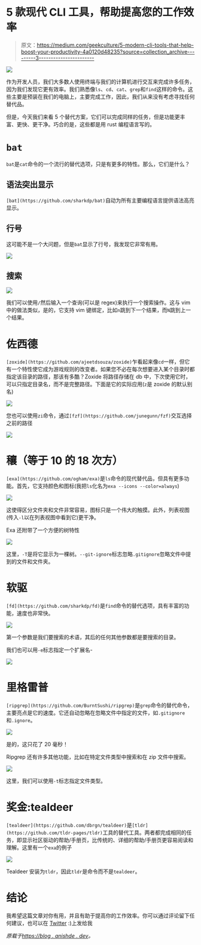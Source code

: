# 5 款现代 CLI 工具，帮助提高您的工作效率

> 原文：<https://medium.com/geekculture/5-modern-cli-tools-that-help-boost-your-productivity-4a0120d48235?source=collection_archive---------3----------------------->

![](img/47fa8ab7760dbcd87503c291d4f677f4.png)

作为开发人员，我们大多数人使用终端与我们的计算机进行交互来完成许多任务，因为我们发现它更有效率。我们熟悉像`ls`、`cd`、`cat`、`grep`和`find`这样的命令。这些主要是预装在我们的电脑上，主要完成工作，因此，我们从来没有考虑寻找任何替代品。

但是，今天我们来看 5 个替代方案，它们可以完成同样的任务，但是功能更丰富、更快、更干净。巧合的是，这些都是用 rust 编程语言写的。

# `bat`

`bat`是`cat`命令的一个流行的替代选项，只是有更多的特性。那么，它们是什么？

## 语法突出显示

`[bat](https://github.com/sharkdp/bat)`自动为所有主要编程语言提供语法高亮显示。

## 行号

这可能不是一个大问题，但是`bat`显示了行号，我发现它非常有用。

![](img/8935191cd786692942f99d402f33496f.png)

## 搜索

![](img/387f4ec4830d42283a1f6722472d7283.png)

我们可以使用`/`然后输入一个查询(可以是 regex)来执行一个搜索操作。这与 vim 中的做法类似，是的，它支持 vim 键绑定，比如`n`跳到下一个结果，而`N`跳到上一个结果。

# 佐西德

`[zoxide](https://github.com/ajeetdsouza/zoxide)`乍看起来像`cd`一样，但它有一个特性使它成为游戏规则的改变者。如果您不必在每次想要进入某个目录时都指定该目录的路径，那该有多酷？Zoxide 将路径存储在 db 中，下次使用它时，可以只指定目录名，而不是完整路径。下面是它的实际应用(`z`是 zoxide 的默认别名)

![](img/8ff74f18860c4469c69cb7b7c28750f1.png)

您也可以使用`zi`命令，通过`[fzf](https://github.com/junegunn/fzf)`交互选择之前的路径

![](img/40f80e94f7f1d444cc3cc5f744c67ba8.png)

# 穰（等于 10 的 18 次方）

`[exa](https://github.com/ogham/exa)`是`ls`命令的现代替代品，但具有更多功能。首先，它支持颜色和图标(我把`ls`化名为`exa --icons --color=always`)

![](img/179acd95bb8c68f810085ad111ac6879.png)

这使得区分文件夹和文件非常容易，图标只是一个伟大的触摸。此外，列表视图(传入`-l`以在列表视图中看到它)更干净。

Exa 还附带了一个方便的树特性

![](img/eaa96ac528080891b9aeb20588b3a959.png)

这里，`-T`是将它显示为一棵树。`--git-ignore`标志忽略`.gitignore`忽略文件中提到的文件和文件夹。

# 软驱

`[fd](https://github.com/sharkdp/fd)`是`find`命令的替代选项，具有丰富的功能，速度也非常快。

![](img/38659efc15f7da43639f66f569fe14c1.png)

第一个参数是我们要搜索的术语，其后的任何其他参数都是要搜索的目录。

我们也可以用`-e`标志指定一个扩展名-

![](img/76e1f333f8e1687ca73dbf9808a41ce3.png)

# 里格雷普

`[ripgrep](https://github.com/BurntSushi/ripgrep)`是`grep`命令的替代命令，主要亮点是它的速度。它还自动忽略在忽略文件中指定的文件，如`.gitignore`和`.ignore`。

![](img/b16ddec20ce32344dd82e3c4de7c7434.png)

是的，这只花了 20 毫秒！

Ripgrep 还有许多其他功能，比如在特定文件类型中搜索和在 zip 文件中搜索。

![](img/7ce22455d99487d6cda89c2ce4b05668.png)

这里，我们可以使用`-t`标志指定文件类型。

# 奖金:tealdeer

`[tealdeer](https://github.com/dbrgn/tealdeer)`是`[tldr](https://github.com/tldr-pages/tldr)`工具的替代工具。两者都完成相同的任务，即显示社区驱动的帮助/手册页，比传统的、详细的帮助/手册页更容易阅读和理解。这里有一个`exa`的例子

![](img/622f27988b7f3b336c7270f817ac6f5b.png)

Tealdeer 安装为`tldr`，因此`tldr`是命令而不是`tealdeer`。

# 结论

我希望这篇文章对你有用，并且有助于提高你的工作效率。你可以通过评论留下任何建议，也可以在 [Twitter](https://twitter.com/AnishDe12020) :)上发给我

*原载于*[*https://blog . anishde . dev*](https://blog.anishde.dev/5-modern-cli-tools-that-help-boost-your-productivity)*。*